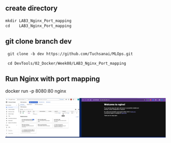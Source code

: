 ## create directory

   
    mkdir LAB3_Nginx_Port_mapping 
    cd    LAB3_Nginx_Port_mapping 
    

## git clone branch dev
    
    
   ```
    git clone -b dev https://github.com/Tuchsanai/MLOps.git
   ```
   
   ```   
    cd DevTools/02_Docker/Week08/LAB3_Nginx_Port_mapping
   ```



## Run Nginx with port mapping


docker run -p 8080:80 nginx



![Demo](./portmap_demo1.jpg)




